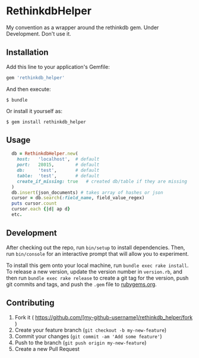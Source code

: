 # RethinkdbHelper

My convention as a wrapper around the rethinkdb gem.
Under Development.
Don't use it.

## Installation

Add this line to your application's Gemfile:

```ruby
gem 'rethinkdb_helper'
```

And then execute:

    $ bundle

Or install it yourself as:

    $ gem install rethinkdb_helper

## Usage

```ruby
  db = RethinkdbHelper.new(
    host:   'localhost',  # default
    port:   28015,        # default
    db:     'test',       # default
    table:  'test',       # default
    create_if_missing: true   # created db/table if they are missing
  )
  db.insert(json_documents) # takes array of hashes or json
  cursor = db.search(:field_name, field_value_regex)
  puts cursor.count
  cursor.each {|d| ap d}
  etc.
```

## Development

After checking out the repo, run `bin/setup` to install dependencies. Then, run `bin/console` for an interactive prompt that will allow you to experiment.

To install this gem onto your local machine, run `bundle exec rake install`. To release a new version, update the version number in `version.rb`, and then run `bundle exec rake release` to create a git tag for the version, push git commits and tags, and push the `.gem` file to [rubygems.org](https://rubygems.org).

## Contributing

1. Fork it ( https://github.com/[my-github-username]/rethinkdb_helper/fork )
2. Create your feature branch (`git checkout -b my-new-feature`)
3. Commit your changes (`git commit -am 'Add some feature'`)
4. Push to the branch (`git push origin my-new-feature`)
5. Create a new Pull Request
